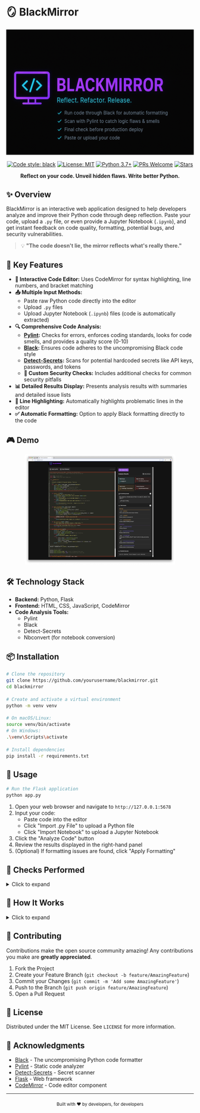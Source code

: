 # 🪞 BlackMirror

<div align="center">

![Project Banner](img/readme_banner.png)

[![Code style: black](https://img.shields.io/badge/code%20style-black-000000.svg)](https://github.com/psf/black)
[![License: MIT](https://img.shields.io/badge/License-MIT-yellow.svg)](https://opensource.org/licenses/MIT)
[![Python 3.7+](https://img.shields.io/badge/python-3.7+-blue.svg)](https://www.python.org/downloads/)
[![PRs Welcome](https://img.shields.io/badge/PRs-welcome-brightgreen.svg)](CONTRIBUTING.md)
[![Stars](https://img.shields.io/github/stars/yourusername/blackmirror?style=social)](https://github.com/yourusername/blackmirror/stargazers)

**Reflect on your code. Unveil hidden flaws. Write better Python.**

</div>

## ✨ Overview

BlackMirror is an interactive web application designed to help developers analyze and improve their Python code through deep reflection. Paste your code, upload a `.py` file, or even provide a Jupyter Notebook (`.ipynb`), and get instant feedback on code quality, formatting, potential bugs, and security vulnerabilities.

> 💡 **"The code doesn't lie, the mirror reflects what's really there."**

## 🚀 Key Features

- **📝 Interactive Code Editor:** Uses CodeMirror for syntax highlighting, line numbers, and bracket matching
- **📤 Multiple Input Methods:**
  - Paste raw Python code directly into the editor
  - Upload `.py` files
  - Upload Jupyter Notebook (`.ipynb`) files (code is automatically extracted)
- **🔍 Comprehensive Code Analysis:**
  - **[Pylint](https://pylint.org/):** Checks for errors, enforces coding standards, looks for code smells, and provides a quality score (0-10)
  - **[Black](https://black.readthedocs.io/):** Ensures code adheres to the uncompromising Black code style
  - **[Detect-Secrets](https://github.com/Yelp/detect-secrets):** Scans for potential hardcoded secrets like API keys, passwords, and tokens
  - **🔐 Custom Security Checks:** Includes additional checks for common security pitfalls
- **📊 Detailed Results Display:** Presents analysis results with summaries and detailed issue lists
- **🔆 Line Highlighting:** Automatically highlights problematic lines in the editor
- **✅ Automatic Formatting:** Option to apply Black formatting directly to the code

## 🎮 Demo

<div align="center">
  <img src="img/demo.png" alt="BlackMirror Screenshot" width="80%">
</div>

## 🛠️ Technology Stack

- **Backend:** Python, Flask
- **Frontend:** HTML, CSS, JavaScript, CodeMirror
- **Code Analysis Tools:**
  - Pylint
  - Black
  - Detect-Secrets
  - Nbconvert (for notebook conversion)

## 📦 Installation

```bash
# Clone the repository
git clone https://github.com/yourusername/blackmirror.git
cd blackmirror

# Create and activate a virtual environment
python -m venv venv

# On macOS/Linux:
source venv/bin/activate
# On Windows:
.\venv\Scripts\activate

# Install dependencies
pip install -r requirements.txt
```

## 🚦 Usage

```bash
# Run the Flask application
python app.py
```

1. Open your web browser and navigate to `http://127.0.0.1:5678`
2. Input your code:
   - Paste code into the editor
   - Click "Import .py File" to upload a Python file
   - Click "Import Notebook" to upload a Jupyter Notebook
3. Click the "Analyze Code" button
4. Review the results displayed in the right-hand panel
5. (Optional) If formatting issues are found, click "Apply Formatting"

## 🔎 Checks Performed

<details>
<summary>Click to expand</summary>

- **🖤 Black:** Checks if the code conforms to the Black style guide
- **🐍 Pylint:** Performs extensive static analysis, checking for:
  - Errors (e.g., syntax errors, undefined variables)
  - Warnings (e.g., unused variables, unreachable code)
  - Conventions (e.g., naming standards, docstring presence)
  - Refactoring suggestions (e.g., code complexity)
- **🔑 Detect-Secrets:** Scans for patterns commonly associated with sensitive information
- **🛡️ Custom Security Checks:** Looks for specific potentially insecure patterns like:
  - Use of insecure hash algorithms (MD5, SHA1)
  - Use of `random` module for security-sensitive operations
  - Use of `pickle`
  - Use of `tempfile.mktemp`
  - Use of `shell=True` in `subprocess` calls
  - Potential SQL injection vulnerabilities

</details>

## 🤔 How It Works

<details>
<summary>Click to expand</summary>

1. The Flask backend (`app.py`) serves the main HTML page
2. User interaction is handled by JavaScript (`static/js/script.js`)
3. When "Analyze Code" is clicked, code is sent to the `/check` endpoint
4. The `checker/utils.py` module orchestrates analysis tools execution
5. Results are parsed, aggregated, and sent back to the frontend
6. The JavaScript updates the results panel to display feedback
7. Black formatting can be applied when requested via the `/format` endpoint

</details>

## 👥 Contributing

Contributions make the open source community amazing! Any contributions you make are **greatly appreciated**.

1. Fork the Project
2. Create your Feature Branch (`git checkout -b feature/AmazingFeature`)
3. Commit your Changes (`git commit -m 'Add some AmazingFeature'`)
4. Push to the Branch (`git push origin feature/AmazingFeature`)
5. Open a Pull Request

## 📄 License

Distributed under the MIT License. See `LICENSE` for more information.

## 🙏 Acknowledgments

- [Black](https://github.com/psf/black) - The uncompromising Python code formatter
- [Pylint](https://www.pylint.org/) - Static code analyzer
- [Detect-Secrets](https://github.com/Yelp/detect-secrets) - Secret scanner
- [Flask](https://flask.palletsprojects.com/) - Web framework
- [CodeMirror](https://codemirror.net/) - Code editor component

---

<div align="center">
  <sub>Built with ❤️ by developers, for developers</sub>
</div>